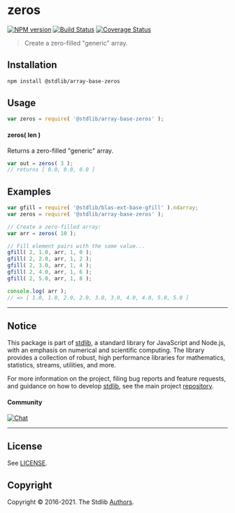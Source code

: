 <!--

@license Apache-2.0

Copyright (c) 2021 The Stdlib Authors.

Licensed under the Apache License, Version 2.0 (the "License");
you may not use this file except in compliance with the License.
You may obtain a copy of the License at

   http://www.apache.org/licenses/LICENSE-2.0

Unless required by applicable law or agreed to in writing, software
distributed under the License is distributed on an "AS IS" BASIS,
WITHOUT WARRANTIES OR CONDITIONS OF ANY KIND, either express or implied.
See the License for the specific language governing permissions and
limitations under the License.

-->

# zeros

[![NPM version][npm-image]][npm-url] [![Build Status][test-image]][test-url] [![Coverage Status][coverage-image]][coverage-url] <!-- [![dependencies][dependencies-image]][dependencies-url] -->

> Create a zero-filled "generic" array.

<!-- Section to include introductory text. Make sure to keep an empty line after the intro `section` element and another before the `/section` close. -->

<section class="intro">

</section>

<!-- /.intro -->

<!-- Package usage documentation. -->

<section class="installation">

## Installation

```bash
npm install @stdlib/array-base-zeros
```

</section>

<section class="usage">

## Usage

```javascript
var zeros = require( '@stdlib/array-base-zeros' );
```

#### zeros( len )

Returns a zero-filled "generic" array.

```javascript
var out = zeros( 3 );
// returns [ 0.0, 0.0, 0.0 ]
```

</section>

<!-- /.usage -->

<!-- Package usage notes. Make sure to keep an empty line after the `section` element and another before the `/section` close. -->

<section class="notes">

</section>

<!-- /.notes -->

<!-- Package usage examples. -->

<section class="examples">

## Examples

<!-- eslint no-undef: "error" -->

```javascript
var gfill = require( '@stdlib/blas-ext-base-gfill' ).ndarray;
var zeros = require( '@stdlib/array-base-zeros' );

// Create a zero-filled array:
var arr = zeros( 10 );

// Fill element pairs with the same value...
gfill( 2, 1.0, arr, 1, 0 );
gfill( 2, 2.0, arr, 1, 2 );
gfill( 2, 3.0, arr, 1, 4 );
gfill( 2, 4.0, arr, 1, 6 );
gfill( 2, 5.0, arr, 1, 8 );

console.log( arr );
// => [ 1.0, 1.0, 2.0, 2.0, 3.0, 3.0, 4.0, 4.0, 5.0, 5.0 ]
```

</section>

<!-- /.examples -->

<!-- Section to include cited references. If references are included, add a horizontal rule *before* the section. Make sure to keep an empty line after the `section` element and another before the `/section` close. -->

<section class="references">

</section>

<!-- /.references -->

<!-- Section for related `stdlib` packages. Do not manually edit this section, as it is automatically populated. -->

<section class="related">

</section>

<!-- /.related -->

<!-- Section for all links. Make sure to keep an empty line after the `section` element and another before the `/section` close. -->


<section class="main-repo" >

* * *

## Notice

This package is part of [stdlib][stdlib], a standard library for JavaScript and Node.js, with an emphasis on numerical and scientific computing. The library provides a collection of robust, high performance libraries for mathematics, statistics, streams, utilities, and more.

For more information on the project, filing bug reports and feature requests, and guidance on how to develop [stdlib][stdlib], see the main project [repository][stdlib].

#### Community

[![Chat][chat-image]][chat-url]

---

## License

See [LICENSE][stdlib-license].


## Copyright

Copyright &copy; 2016-2021. The Stdlib [Authors][stdlib-authors].

</section>

<!-- /.stdlib -->

<!-- Section for all links. Make sure to keep an empty line after the `section` element and another before the `/section` close. -->

<section class="links">

[npm-image]: http://img.shields.io/npm/v/@stdlib/array-base-zeros.svg
[npm-url]: https://npmjs.org/package/@stdlib/array-base-zeros

[test-image]: https://github.com/stdlib-js/array-base-zeros/actions/workflows/test.yml/badge.svg
[test-url]: https://github.com/stdlib-js/array-base-zeros/actions/workflows/test.yml

[coverage-image]: https://img.shields.io/codecov/c/github/stdlib-js/array-base-zeros/main.svg
[coverage-url]: https://codecov.io/github/stdlib-js/array-base-zeros?branch=main

<!--

[dependencies-image]: https://img.shields.io/david/stdlib-js/array-base-zeros.svg
[dependencies-url]: https://david-dm.org/stdlib-js/array-base-zeros/main

-->

[chat-image]: https://img.shields.io/gitter/room/stdlib-js/stdlib.svg
[chat-url]: https://gitter.im/stdlib-js/stdlib/

[stdlib]: https://github.com/stdlib-js/stdlib

[stdlib-authors]: https://github.com/stdlib-js/stdlib/graphs/contributors

[stdlib-license]: https://raw.githubusercontent.com/stdlib-js/array-base-zeros/main/LICENSE

</section>

<!-- /.links -->
